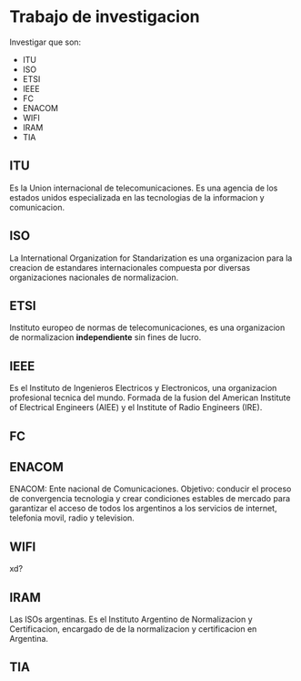 # Trabajo de investigacion

Investigar que son:

- ITU
- ISO
- ETSI
- IEEE
- FC
- ENACOM
- WIFI
- IRAM
- TIA

## ITU

Es la Union internacional de telecomunicaciones. Es una agencia de los estados unidos especializada en las tecnologias de la informacion y comunicacion.

## ISO

La International Organization for Standarization es una organizacion para la creacion de estandares internacionales compuesta por diversas organizaciones nacionales de normalizacion.

## ETSI

Instituto europeo de normas de telecomunicaciones, es una organizacion de normalizacion **independiente** sin fines de lucro.

## IEEE

Es el Instituto de Ingenieros Electricos y Electronicos, una organizacion profesional tecnica del mundo. Formada de la fusion del American Institute of Electrical Engineers (AIEE) y el Institute of Radio Engineers (IRE).

## FC

## ENACOM

ENACOM: Ente nacional de Comunicaciones. Objetivo: conducir el proceso de convergencia tecnologia y crear condiciones estables de mercado para garantizar el acceso de todos los argentinos a los servicios de internet, telefonia movil, radio y television.

## WIFI

xd?

## IRAM

Las ISOs argentinas. Es el Instituto Argentino de Normalizacion y Certificacion, encargado de de la normalizacion y certificacion en Argentina.

## TIA
